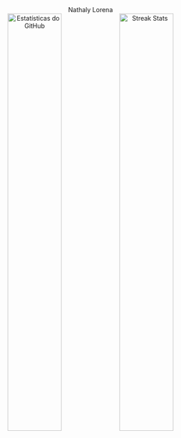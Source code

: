 <div align="center" style="font-family: Arial, san????????????????

<h1 style="font-size: 50px; color: #ff00ff;">Nathaly Lorena</h1>
<br/>

<div>
  
  <img src="https://github-readme-stats.vercel.app/api?username=nathalylorena&show_icons=true&title_color=ff00ff&icon_color=00aaff&text_color=ff00ff&bg_color=ffffff" alt="Estatísticas do GitHub" width="49%" />
  
  <!-- Streak Stats -->
  <img src="https://github-readme-streak-stats.herokuapp.com?user=nathalylorena&theme=default&background=ffffff&ring=ff00ff&fire=ff00ff&currStreakLabel=ff00ff&sideNums=00aaff&dates=000000&sideLabels=00aaff" alt="Streak Stats" width="49%" />
</div>

</div>
